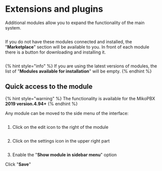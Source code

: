 # Extensions and plugins

Additional modules allow you to expand the functionality of the main system.

<figure><img src="../../../.gitbook/assets/1 (11).png" alt=""><figcaption></figcaption></figure>

If you do not have these modules connected and installed, the "**Marketplace**" section will be available to you. In front of each module there is a button for downloading and installing it.

<figure><img src="../../../.gitbook/assets/6 (11).png" alt=""><figcaption></figcaption></figure>

{% hint style="info" %}
If you are using the latest versions of modules, the list of "**Modules available for installation**" will be empty.
{% endhint %}

## Quick access to the module

{% hint style="warning" %}
The functionality is available for the MikoPBX **2019 version.4.94+**
{% endhint %}

Any module can be moved to the side menu of the interface:

<figure><img src="../../../.gitbook/assets/вщз1 (1).png" alt=""><figcaption></figcaption></figure>

1. Click on the edit icon to the right of the module

<figure><img src="../../../.gitbook/assets/вщз1.png" alt=""><figcaption></figcaption></figure>

2. Click on the settings icon in the upper right part

<figure><img src="../../../.gitbook/assets/вщз1 (2).png" alt=""><figcaption></figcaption></figure>

3. Enable the "**Show module in sidebar menu**" option

Click "**Save**"

<figure><img src="../../../.gitbook/assets/вщз1 (3).png" alt=""><figcaption></figcaption></figure>
